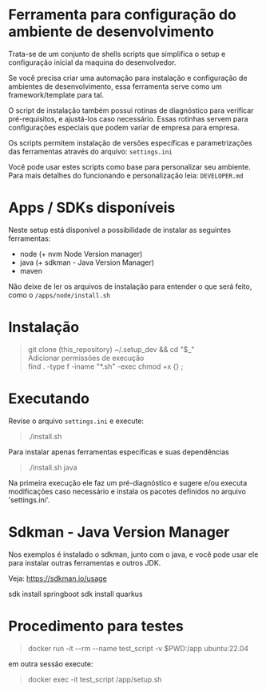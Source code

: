 # Ferramenta para configuração do ambiente de desenvolvimento 

Trata-se de um conjunto de shells scripts que simplifica o setup e configuração inicial da maquina do desenvolvedor. 

Se você precisa criar uma automação para instalação e configuração de ambientes de desenvolvimento, essa ferramenta serve como um framework/template para tal. 

O script de instalação também possui rotinas de diagnóstico para verificar pré-requisitos, e ajustá-los caso necessário. Essas rotinhas servem para configurações especiais que podem variar de empresa para empresa. 

  
Os scripts permitem instalação de versões específicas e parametrizações das ferramentas através do arquivo: `settings.ini` 

Você pode usar estes scripts como base para personalizar seu ambiente. 
Para mais detalhes do funcionando e personalização leia: `DEVELOPER.md` 


# Apps / SDKs disponíveis 

Neste setup está disponível a possibilidade de instalar as seguintes ferramentas: 

* node (+ nvm Node Version manager) 
* java (+ sdkman - Java Version Manager) 
* maven 

Não deixe de ler os arquivos de instalação para entender o que será feito, como o `/apps/node/install.sh` 

# Instalação 

> git clone (this_repository)  ~/.setup_dev && cd "$_"  
> Adicionar permissões de execução  
> find . -type f -iname "*.sh" -exec chmod +x {} \;  

# Executando 

Revise o arquivo `settings.ini` e execute: 

> ./install.sh  

Para instalar apenas ferramentas especificas e suas dependências 

> ./install.sh java 

Na primeira execução ele faz um pré-diagnóstico e sugere e/ou executa modificações caso necessário e instala os pacotes definidos no arquivo 'settings.ini'.   

# Sdkman - Java Version Manager 

Nos exemplos é instalado o sdkman, junto com o java, e você pode usar ele para instalar outras ferramentas e outros JDK.

Veja: https://sdkman.io/usage 

sdk install springboot 
sdk install quarkus 

# Procedimento para testes 

> docker run -it --rm --name test_script -v $PWD:/app ubuntu:22.04 
  
em outra sessão execute: 

> docker exec -it test_script /app/setup.sh 